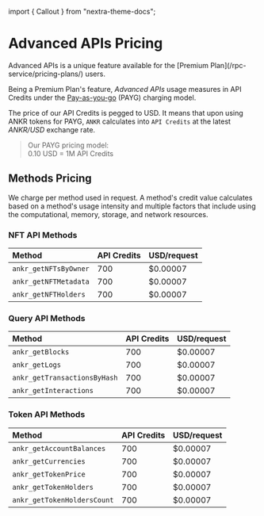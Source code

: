 import { Callout } from "nextra-theme-docs";

# Advanced APIs Pricing

<Callout>
Advanced APIs is a unique feature available for the [Premium Plan](/rpc-service/pricing-plans/) users.
</Callout>

Being a Premium Plan's feature, _Advanced APIs_ usage measures in API Credits under the [Pay-as-you-go](/rpc-service/pricing-plans/#payg-premium-plans-usage-based-pricing) (PAYG) charging model.

The price of our API Credits is pegged to USD. It means that upon using ANKR tokens for PAYG, `ANKR` calculates into `API Credits` at the latest _ANKR/USD_ exchange rate.

> Our PAYG pricing model:  
> 0.10 USD = 1M API Credits

## Methods Pricing

We charge per method used in request. A method's credit value calculates based on a method's usage intensity and multiple factors that include using the computational, memory, storage, and network resources.

### NFT API Methods

| Method                 | API Credits | USD/request |
|:-----------------------|-------------|-------------|
| `ankr_getNFTsByOwner`  | 700         | $0.00007    |
| `ankr_getNFTMetadata`  | 700         | $0.00007    |
| `ankr_getNFTHolders`   | 700         | $0.00007    |

### Query API Methods

| Method                        | API Credits | USD/request |
|:------------------------------|-------------|-------------|
| `ankr_getBlocks`              | 700         | $0.00007    |
| `ankr_getLogs`                | 700         | $0.00007    |
| `ankr_getTransactionsByHash`  | 700         | $0.00007    |
| `ankr_getInteractions`        | 700         | $0.00007    |

### Token API Methods

| Method                        | API Credits | USD/request |
|:------------------------------|-------------|-------------|
| `ankr_getAccountBalances`     | 700         | $0.00007    |
| `ankr_getCurrencies`          | 700         | $0.00007    |
| `ankr_getTokenPrice`          | 700         | $0.00007    |
| `ankr_getTokenHolders`        | 700         | $0.00007    |
| `ankr_getTokenHoldersCount`   | 700         | $0.00007    |
